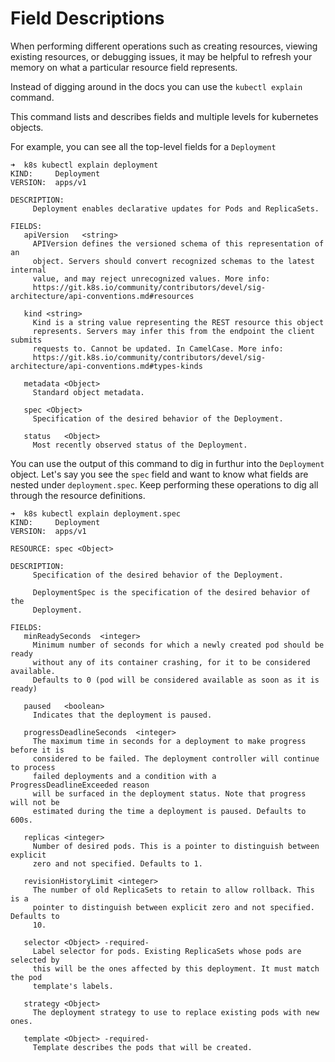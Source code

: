 # Field Descriptions

When performing different operations such as creating resources, viewing existing resources,
or debugging issues, it may be helpful to refresh your memory on what a particular resource 
field represents.

Instead of digging around in the docs you can use the `kubectl explain` command.

This command lists and describes fields and multiple levels for kubernetes objects.

For example, you can see all the top-level fields for a `Deployment`
```
➜  k8s kubectl explain deployment
KIND:     Deployment
VERSION:  apps/v1

DESCRIPTION:
     Deployment enables declarative updates for Pods and ReplicaSets.

FIELDS:
   apiVersion	<string>
     APIVersion defines the versioned schema of this representation of an
     object. Servers should convert recognized schemas to the latest internal
     value, and may reject unrecognized values. More info:
     https://git.k8s.io/community/contributors/devel/sig-architecture/api-conventions.md#resources

   kind	<string>
     Kind is a string value representing the REST resource this object
     represents. Servers may infer this from the endpoint the client submits
     requests to. Cannot be updated. In CamelCase. More info:
     https://git.k8s.io/community/contributors/devel/sig-architecture/api-conventions.md#types-kinds

   metadata	<Object>
     Standard object metadata.

   spec	<Object>
     Specification of the desired behavior of the Deployment.

   status	<Object>
     Most recently observed status of the Deployment.

``` 

You can use the output of this command to dig in furthur into the `Deployment` object.
Let's say you see the `spec` field and want to know what fields are nested under
`deployment.spec`.  Keep performing these operations to dig all through the resource definitions.
```
➜  k8s kubectl explain deployment.spec
KIND:     Deployment
VERSION:  apps/v1

RESOURCE: spec <Object>

DESCRIPTION:
     Specification of the desired behavior of the Deployment.

     DeploymentSpec is the specification of the desired behavior of the
     Deployment.

FIELDS:
   minReadySeconds	<integer>
     Minimum number of seconds for which a newly created pod should be ready
     without any of its container crashing, for it to be considered available.
     Defaults to 0 (pod will be considered available as soon as it is ready)

   paused	<boolean>
     Indicates that the deployment is paused.

   progressDeadlineSeconds	<integer>
     The maximum time in seconds for a deployment to make progress before it is
     considered to be failed. The deployment controller will continue to process
     failed deployments and a condition with a ProgressDeadlineExceeded reason
     will be surfaced in the deployment status. Note that progress will not be
     estimated during the time a deployment is paused. Defaults to 600s.

   replicas	<integer>
     Number of desired pods. This is a pointer to distinguish between explicit
     zero and not specified. Defaults to 1.

   revisionHistoryLimit	<integer>
     The number of old ReplicaSets to retain to allow rollback. This is a
     pointer to distinguish between explicit zero and not specified. Defaults to
     10.

   selector	<Object> -required-
     Label selector for pods. Existing ReplicaSets whose pods are selected by
     this will be the ones affected by this deployment. It must match the pod
     template's labels.

   strategy	<Object>
     The deployment strategy to use to replace existing pods with new ones.

   template	<Object> -required-
     Template describes the pods that will be created.

```